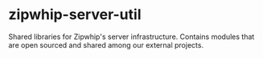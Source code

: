 zipwhip-server-util
===================

Shared libraries for Zipwhip's server infrastructure. Contains modules that are open sourced and shared among our external projects.
